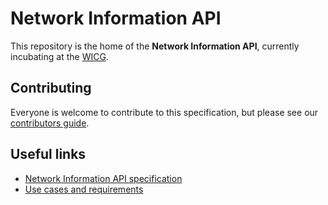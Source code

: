 # Network Information API
This repository is the home of the **Network Information API**, currently incubating at the [WICG](https://wicg.io). 

## Contributing
Everyone is welcome to contribute to this specification, but please see our [contributors guide](CONTRIBUTING.md).

## Useful links
* [Network Information API specification](http://wicg.github.io/netinfo/)
* [Use cases and requirements](http://w3c-webmob.github.io/netinfo-usecases/)
